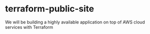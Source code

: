 # terraform-public-site
We will be building a highly available application on top of AWS cloud services with Terraform
